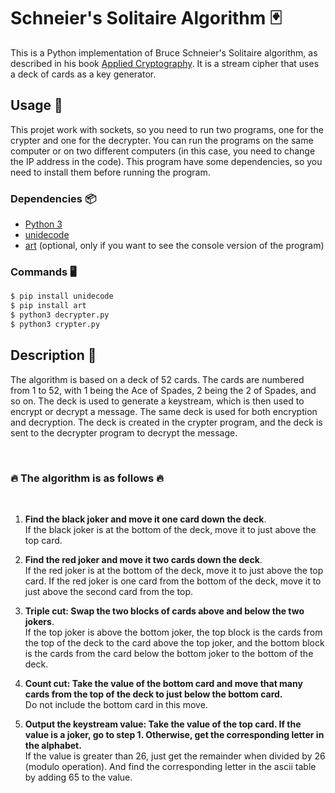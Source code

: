 # Schneier's Solitaire Algorithm 🃏

This is a Python implementation of Bruce Schneier's Solitaire algorithm, as described in his book [Applied Cryptography](https://www.schneier.com/books/applied_cryptography/). It is a stream cipher that uses a deck of cards as a key generator.

## Usage 🚀

This projet work with sockets, so you need to run two programs, one for the crypter and one for the decrypter.
You can run the programs on the same computer or on two different computers (in this case, you need to change the IP address in the code).
This program have some dependencies, so you need to install them before running the program.

### Dependencies 📦

- [Python 3](https://www.python.org/downloads/)
- [unidecode](https://pypi.org/project/Unidecode/)
- [art](https://pypi.org/project/art/) (optional, only if you want to see the console version of the program)

### Commands 🖥️

```bash
$ pip install unidecode
$ pip install art
$ python3 decrypter.py
$ python3 crypter.py
```

## Description 📝

The algorithm is based on a deck of 52 cards. The cards are numbered from 1 to 52, with 1 being the Ace of Spades, 2 being the 2 of Spades, and so on. The deck is used to generate a keystream, which is then used to encrypt or decrypt a message.
The same deck is used for both encryption and decryption.
The deck is created in the crypter program, and the deck is sent to the decrypter program to decrypt the message.

&nbsp;

### 🔥 **The algorithm is as follows**  🔥
<br>

1. **Find the black joker and move it one card down the deck**. <br/> If the black joker is at the bottom of the deck, move it to just above the top card.

2. **Find the red joker and move it two cards down the deck**. <br/> If the red joker is at the bottom of the deck, move it to just above the top card. If the red joker is one card from the bottom of the deck, move it to just above the second card from the top.

3. **Triple cut: Swap the two blocks of cards above and below the two jokers**. <br/> If the top joker is above the bottom joker, the top block is the cards from the top of the deck to the card above the top joker, and the bottom block is the cards from the card below the bottom joker to the bottom of the deck.

4. **Count cut: Take the value of the bottom card and move that many cards from the top of the deck to just below the bottom card.** <br/> Do not include the bottom card in this move.

5. **Output the keystream value: Take the value of the top card. If the value is a joker, go to step 1. Otherwise, get the corresponding letter in the alphabet.** <br /> If the value is greater than 26, just get the remainder when divided by 26 (modulo operation). And find the corresponding letter in the ascii table by adding 65 to the value.
